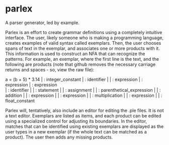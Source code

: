 parlex
======

A parser generator, led by example.

Parlex is an effort to create grammar definitions using a completely intuitive interface. The user, likely someone who is making a programming language, creates examples of valid syntax called exemplars. Then, the user chooses spans of text in the exemplar, and associates one or more products with it. This information is used to construct an NFA that can recognize the patterns. For example, an exemplar, where the first line is the text, and the following are products (note that github removes the necessary carriage returns and spaces - so, view the raw file):

a = (b + 5) * 3.14
         | : integer_constant
     | : identifier
              |  | : expression
     | : expression
         | : expression  	      
| : identifier
|                | : statement
|                | : assignment
    |     | : parenthetical_expression
     |   | : addition
     |   | : expression
    |     | : expression
    |            | : multiplication
    |            | : expression
              |  | : float_constant
              
Parlex will, tentatively, also include an editor for editing the .ple files. It is not a text editor. Exemplars are listed as items, and each product can be edited using a specialized control for adjusting its boundaries. In the editor, matches that can be identified using existing exemplars are displayed as the user types in a new exemplar (if the whole text can be matched as a product). The user then adds any missing products.
